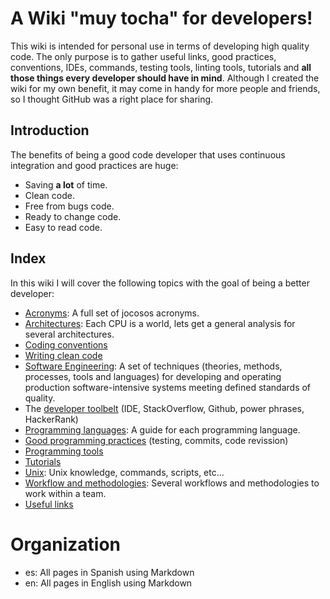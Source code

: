 # A Wiki "muy tocha" for developers!

This wiki is intended for personal use in terms of developing high quality code. The only purpose is to gather useful links, good practices, conventions, IDEs, commands, testing tools, linting tools, tutorials and **all those things every developer should have in mind**. Although I created the wiki for my own benefit, it may come in handy for more people and friends, so I thought GitHub was a right place for sharing.

## Introduction

The benefits of being a good code developer that uses continuous integration and good practices are huge:

* Saving **a lot** of time.
* Clean code.
* Free from bugs code.
* Ready to change code.
* Easy to read code.

## Index

In this wiki I will cover the following topics with the goal of being a better developer:

* [Acronyms](https://github.com/Catacrockers/WikiTocha/blob/master/en/acronyms/main.md): A full set of jocosos acronyms.
* [Architectures](https://github.com/Catacrockers/WikiTocha/blob/master/en/architectures/main.md): Each CPU is a world, lets get a general analysis for several architectures.
* [Coding conventions](https://github.com/Catacrockers/WikiTocha/blob/master/en/coding_conventions/coding_conventions.md)
* [Writing clean code](https://github.com/Catacrockers/WikiTocha/blob/master/en/clean_code/clean_code.md)
* [Software Engineering](https://github.com/Catacrockers/WikiTocha/blob/master/en/software_engineering/software_engineering.md): A set of techniques (theories, methods, processes, tools and languages) for developing and operating production software-intensive systems meeting defined standards of quality.
* The [developer toolbelt](https://github.com/Catacrockers/WikiTocha/blob/master/en/developer_toolbelt/developer_toolbelt.md) (IDE, StackOverflow, Github, power phrases, HackerRank)
* [Programming languages](https://github.com/Catacrockers/WikiTocha/blob/master/en/programming_languages/main.md): A guide for each programming language.
* [Good programming practices](https://github.com/Catacrockers/WikiTocha/blob/master/en/good_practices/good_practices.md) (testing, commits, code revission)
* [Programming tools](https://github.com/Catacrockers/WikiTocha/blob/master/en/programming_tools/programming_tools.md)
* [Tutorials](https://github.com/Catacrockers/WikiTocha/blob/master/en/tutorials/tutorials.md)
* [Unix](https://github.com/Catacrockers/WikiTocha/blob/master/en/unix/main.md): Unix knowledge, commands, scripts, etc...
* [Workflow and methodologies](https://github.com/Catacrockers/WikiTocha/blob/master/en/workflow/main.md): Several workflows and methodologies to work within a team.
* [Useful links](https://github.com/Catacrockers/WikiTocha/blob/master/en/useful_links/useful_links.md)

# Organization

* es: All pages in Spanish using Markdown
* en: All pages in English using Markdown
